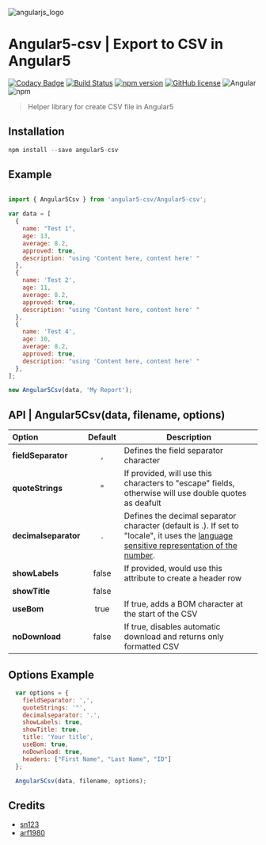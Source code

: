![angularjs_logo](https://user-images.githubusercontent.com/4659608/37036392-9bf53686-2160-11e8-95fc-bbab638d7d60.png)

# Angular5-csv | Export to CSV  in Angular5


[![Codacy Badge](https://api.codacy.com/project/badge/Grade/e2133aa828054d7c865563b50100eb8b)](https://www.codacy.com/app/me_101/angular5-csv?utm_source=github.com&amp;utm_medium=referral&amp;utm_content=alhazmy13/angular5-csv&amp;utm_campaign=Badge_Grade)
[![Build Status](https://travis-ci.org/alhazmy13/angular5-csv.svg?branch=master)](https://travis-ci.org/alhazmy13/angular5-csv)
[![npm version](https://badge.fury.io/js/angular5-csv.svg)](https://badge.fury.io/js/angular5-csv)
[![GitHub license](https://img.shields.io/github/license/alhazmy13/angular5-csv.svg)](https://github.com/alhazmy13/angular5-csv)
![Angular](https://img.shields.io/badge/Angular-%3E%3D5.0-red.svg)
![npm](https://img.shields.io/npm/dm/angular5-csv.svg)

> Helper library for create CSV file in Angular5
> 

## Installation 

```javascript
npm install --save angular5-csv
```

## Example 
```javascript

import { Angular5Csv } from 'angular5-csv/Angular5-csv';

var data = [
  {
    name: "Test 1",
    age: 13,
    average: 8.2,
    approved: true,
    description: "using 'Content here, content here' "
  },
  {
    name: 'Test 2',
    age: 11,
    average: 8.2,
    approved: true,
    description: "using 'Content here, content here' "
  },
  {
    name: 'Test 4',
    age: 10,
    average: 8.2,
    approved: true,
    description: "using 'Content here, content here' "
  },
];

new Angular5Csv(data, 'My Report');

```

## API | **Angular5Csv(data, filename, options)**


| Option        | Default           | Description  |
| :------------- |:-------------:| -----|
| **fieldSeparator**      | , | Defines the field separator character |
| **quoteStrings**      | "      | If provided, will use this characters to "escape" fields, otherwise will use double quotes as deafult |
| **decimalseparator** | .      | Defines the decimal separator character (default is .). If set to "locale", it uses the [language sensitive representation of the number](https://developer.mozilla.org/en-US/docs/Web/JavaScript/Reference/Global_Objects/Number/toLocaleString).|
| **showLabels** | false      | If provided, would use this attribute to create a header row |
| **showTitle** | false      |   |
| **useBom** | true      | If true, adds a BOM character at the start of the CSV |
| **noDownload** | false      | If true, disables automatic download and returns only formatted CSV |


## Options Example

```javascript
  var options = { 
    fieldSeparator: ',',
    quoteStrings: '"',
    decimalseparator: '.',
    showLabels: true, 
    showTitle: true,
    title: 'Your title',
    useBom: true,
    noDownload: true,
    headers: ["First Name", "Last Name", "ID"]
  };

  Angular5Csv(data, filename, options);

```

## Credits



 * [sn123](https://github.com/sn123)
 * [arf1980](https://github.com/arf1980)